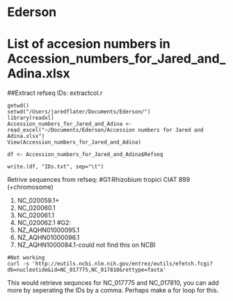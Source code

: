# Ederson
# List of accesion numbers in Accession_numbers_for_Jared_and_Adina.xlsx

##Extract refseq IDs: extractcol.r
```{r}
getwd()
setwd("/Users/jaredflater/Documents/Ederson/")
library(readxl)
Accession_numbers_for_Jared_and_Adina <- read_excel("~/Documents/Ederson/Accession numbers for Jared and Adina.xlsx")
View(Accession_numbers_for_Jared_and_Adina)

df <- Accession_numbers_for_Jared_and_Adina$Refseq

write.(df, "IDs.txt", sep="\t")
```
Retrive sequences from refseq:
#G1:Rhizobium tropici CIAT 899 (+chromosome) 
1. NC_020059.1+
2. NC_020060.1
3. NC_020061.1
4. NC_020062.1
#G2:
5. NZ_AQHN01000095.1
6. NZ_AQHN01000096.1
7. NZ_AQHN1000084.1-could not find this on NCBI
```{bash}
#Not working
curl -s 'http://eutils.ncbi.nlm.nih.gov/entrez/eutils/efetch.fcgi?db=nucleotide&id=NC_017775,NC_017810&rettype=fasta'
```
This would retrieve sequnces for NC_017775 and NC_017810, you can add more by seperating the IDs by a comma. Perhaps make a for loop for this. 
